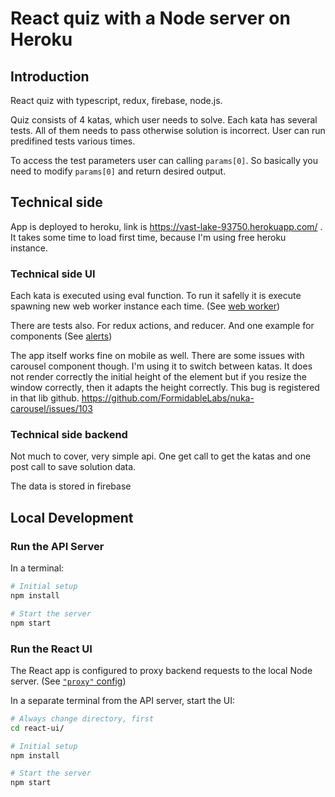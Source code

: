 # React quiz with a Node server on Heroku

## Introduction

React quiz with typescript, redux, firebase, node.js.

Quiz consists of 4 katas, which user needs to solve. Each kata has several tests. All of them
needs to pass otherwise solution is incorrect. User can run predifined tests various times.

To access the test parameters user can calling `params[0]`. So basically you need to modify
`params[0]` and return desired output.

## Technical side

App is deployed to heroku, link is https://vast-lake-93750.herokuapp.com/ . It takes some time to
load first time, because I'm using free heroku instance.

### Technical side UI

Each kata is executed using eval function. To run it safelly it is execute spawning new web worker instance each time. (See [web worker](react-ui/src/utils/worker.ts))

There are tests also. For redux actions, and reducer. And one example for components (See [alerts](react-ui/src/components/kata-list/components/alerts.test.tsx))

The app itself works fine on mobile as well. There are some issues with carousel component though.
I'm using it to switch between katas. It does not render correctly the initial height of the element
but if you resize the window correctly, then it adapts the height correctly. This bug is registered
in that lib github. https://github.com/FormidableLabs/nuka-carousel/issues/103

### Technical side backend

Not much to cover, very simple api. One get call to get the katas and one post call to save solution data.

The data is stored in firebase

## Local Development

### Run the API Server

In a terminal:

```bash
# Initial setup
npm install

# Start the server
npm start
```


### Run the React UI

The React app is configured to proxy backend requests to the local Node server. (See [`"proxy"` config](react-ui/package.json))

In a separate terminal from the API server, start the UI:

```bash
# Always change directory, first
cd react-ui/

# Initial setup
npm install

# Start the server
npm start
```
